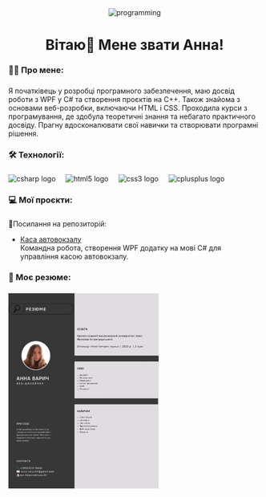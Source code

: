 <br clear="both">

###

<p align="center">
 <img width="400" src="https://media.giphy.com/media/xaO6TmgQmKEQ4516sE/giphy.gif?cid=ecf05e472byd9nz4iqm46r8aiv6br62ahyiahwhwrwlkowjg&ep=v1_gifs_search&rid=giphy.gif&ct=g" alt="programming"/>
</p>

###

<h1 align="center">Вітаю👋 Мене звати Анна!</h1>

###

<h3 align="left">👩‍💻  Про мене:</h3>

###

<p align="left">Я початківець у розробці програмного забезпечення, маю досвід роботи з WPF у C# та створення проєктів на C++. Також знайома з основами веб-розробки, включаючи HTML і CSS. Проходила курси з програмування, де здобула теоретичні знання та небагато практичного досвіду. Прагну вдосконалювати свої навички та створювати  програмні рішення.</p>

###

<h3 align="left">🛠 Технології:</h3>

###

<div align="left">
  <img src="https://cdn.jsdelivr.net/gh/devicons/devicon/icons/csharp/csharp-original.svg" height="40" alt="csharp logo"  />
  <img width="12" />
  <img src="https://cdn.jsdelivr.net/gh/devicons/devicon/icons/html5/html5-original.svg" height="40" alt="html5 logo"  />
  <img width="12" />
  <img src="https://cdn.jsdelivr.net/gh/devicons/devicon/icons/css3/css3-original.svg" height="40" alt="css3 logo"  />
  <img width="12" />
  <img src="https://cdn.jsdelivr.net/gh/devicons/devicon/icons/cplusplus/cplusplus-original.svg" height="40" alt="cplusplus logo"  />
</div>

###

<h3 align="left">💻 Мої проєкти:</h3>

###
🔗Посилання на репозиторій:
- [Каса автовокзалу](https://github.com/TheDamStex/Kursach.git)  
Командна робота, створення WPF додатку на мові C# для управління касою автовокзалу.

### 

<h3 align="left">📄 Моє резюме:</h3>

###    
<img src="https://github.com/xksami/xksami/blob/main/resume.jpg" alt="Resume" width="300"/> 



